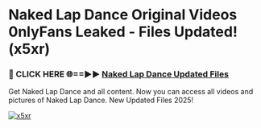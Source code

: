 # Naked Lap Dance Original Videos 0nlyFans Leaked - Files Updated! (x5xr)

<h3>🔴 CLICK HERE 🌐==►► <a href="https://tinyurl.com/up5wt9bj" rel="nofollow">Naked Lap Dance Updated Files</a></h3>

Get Naked Lap Dance and all content. Now you can access all videos and pictures of Naked Lap Dance. New Updated Files 2025!

[![x5xr](https://i.imgur.com/ABiUzMV.gif)](https://tinyurl.com/up5wt9bj)
